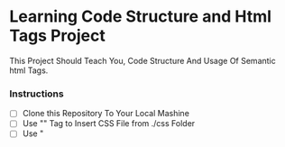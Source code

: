 # Learning Code Structure and Html Tags Project

This Project Should Teach You, Code Structure And Usage Of Semantic html Tags.

### Instructions

-   [ ] Clone this Repository To Your Local Mashine
-   [ ] Use "<link>" Tag to Insert CSS File from ./css Folder
-   [ ] Use "<script>" Tag to Insert JS file from ./js Folder
-   [ ] Edit html Markup In Your Code Editor
-   [ ] Use Semantic html Tags To Structure Your Code

### Tips

-   Use Your Cheat Sheets
-   Use W3 Schools or mdn Website

### Useful Links

    https://developer.mozilla.org/en-US/docs/Web/HTML/Element/link
    https://developer.mozilla.org/en-US/docs/Web/HTML/Element/script
    https://developer.mozilla.org/en-US/docs/Web/HTML/Element/main
    https://developer.mozilla.org/en-US/docs/Web/HTML/Element/div
    https://developer.mozilla.org/en-US/docs/Web/HTML/Element/section
    https://developer.mozilla.org/en-US/docs/Web/HTML/Element/header
    https://developer.mozilla.org/en-US/docs/Web/HTML/Element/footer
    https://developer.mozilla.org/en-US/docs/Web/HTML/Element/figure
    https://developer.mozilla.org/en-US/docs/Web/HTML/Element/figcaption

### New Introduced Tags

    https://developer.mozilla.org/en-US/docs/Web/HTML/Element/nav
    https://developer.mozilla.org/en-US/docs/Web/HTML/Element/time
    https://developer.mozilla.org/en-US/docs/Web/HTML/Element/table
    https://developer.mozilla.org/en-US/docs/Web/HTML/Element/strong
